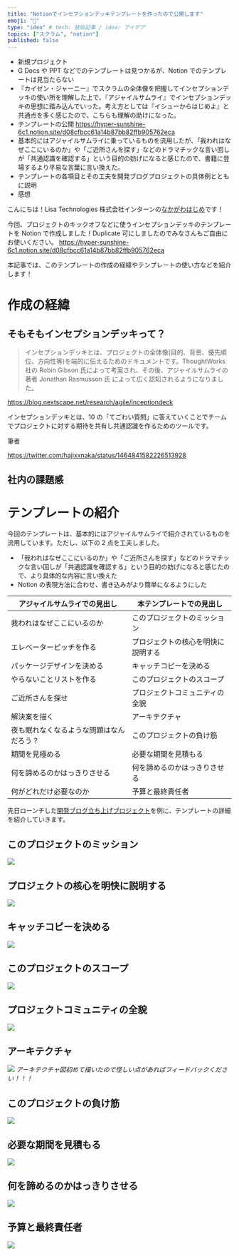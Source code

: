 ```yaml
---
title: "Notionでインセプションデッキテンプレートを作ったので公開します"
emoji: "📑"
type: "idea" # tech: 技術記事 / idea: アイデア
topics: ["スクラム", "notion"]
published: false
---
```


- 新規プロジェクト
- G Docs や PPT などでのテンプレートは見つかるが、Notion でのテンプレートは見当たらない
- 『カイゼン・ジャーニー』でスクラムの全体像を把握してインセプションデッキの使い所を理解した上で、『アジャイルサムライ』でインセプションデッキの思想に踏み込んでいった。考え方としては『イシューからはじめよ』と共通点を多く感じたので、こちらも理解の助けになった。
- テンプレートの公開
  https://hyper-sunshine-6c1.notion.site/d08cfbcc61a14b87bb82ffb905762eca
- 基本的にはアジャイルサムライに乗っているものを流用したが、「我われはなぜここにいるのか」や「ご近所さんを探す」などのドラマチックな言い回しが「共通認識を確認する」という目的の妨げになると感じたので、書籍に登場するより平易な言葉に言い換えた。
- テンプレートの各項目とその工夫を開発ブログプロジェクトの具体例とともに説明
- 感想

こんにちは！Lisa Technologies 株式会社インターンの[なかがわはじめ](https://zenn.dev/ikenohi)です！

今回、プロジェクトのキックオフなどに使うインセプションデッキのテンプレートを Notion で作成しました！Duplicate 可にしましたのでみなさんもご自由にお使いください。
https://hyper-sunshine-6c1.notion.site/d08cfbcc61a14b87bb82ffb905762eca

本記事では、このテンプレートの作成の経緯やテンプレートの使い方などを紹介します！

# 作成の経緯

## そもそもインセプションデッキって？

> インセプションデッキとは、プロジェクトの全体像(目的、背景、優先順位、方向性等)を端的に伝えるためのドキュメントです。ThoughtWorks 社の Robin Gibson 氏によって考案され、その後、アジャイルサムライの著者 Jonathan Rasmusson 氏 によって広く認知されるようになりました。

https://blog.nextscape.net/research/agile/inceptiondeck

インセプションデッキとは、10 の「てごわい質問」に答えていくことでチームでプロジェクトに対する期待を共有し共通認識を作るためのツールです。

筆者

https://twitter.com/hajixxnaka/status/1464841582226513928

## 社内の課題感

# テンプレートの紹介

今回のテンプレートは、基本的にはアジャイルサムライで紹介されているものを流用しています。ただし、以下の 2 点を工夫しました。

- 「我われはなぜここにいるのか」や「ご近所さんを探す」などのドラマチックな言い回しが「共通認識を確認する」という目的の妨げになると感じたので、より具体的な内容に言い換えた
- Notion の表現方法に合わせ、書き込みがより簡単になるようにした

| アジャイルサムライでの見出し             | 本テンプレートでの見出し           |
| ---------------------------------------- | ---------------------------------- |
| 我われはなぜここにいるのか               | このプロジェクトのミッション       |
| エレベーターピッチを作る                 | プロジェクトの核心を明快に説明する |
| パッケージデザインを決める               | キャッチコピーを決める             |
| やらないことリストを作る                 | このプロジェクトのスコープ         |
| ご近所さんを探せ                         | プロジェクトコミュニティの全貌     |
| 解決案を描く                             | アーキテクチャ                     |
| 夜も眠れなくなるような問題はなんだろう？ | このプロジェクトの負け筋           |
| 期間を見極める                           | 必要な期間を見積もる               |
| 何を諦めるのかはっきりさせる             | 何を諦めるのかはっきりさせる       |
| 何がどれだけ必要なのか                   | 予算と最終責任者                   |

先日ローンチした[開発ブログ立ち上げプロジェクト](https://todo-set-url)を例に、テンプレートの詳細を紹介していきます。

## このプロジェクトのミッション

$$ $$
![](https://storage.googleapis.com/zenn-user-upload/051c3321b047-20211201.png)

## プロジェクトの核心を明快に説明する

![](https://storage.googleapis.com/zenn-user-upload/cb733264fed5-20211201.png)

## キャッチコピーを決める

![](https://storage.googleapis.com/zenn-user-upload/bd34fc3f00b5-20211201.png)

## このプロジェクトのスコープ

![](https://storage.googleapis.com/zenn-user-upload/87d0b5ff8d58-20211201.png)

## プロジェクトコミュニティの全貌

![](https://storage.googleapis.com/zenn-user-upload/65ee666c31e7-20211201.png)

## アーキテクチャ

![](https://storage.googleapis.com/zenn-user-upload/453c7ced8b5c-20211201.png)
_アーキテクチャ図初めて描いたので怪しい点があればフィードバックください！！！_

## このプロジェクトの負け筋

![](https://storage.googleapis.com/zenn-user-upload/553fb2b973eb-20211201.png)

## 必要な期間を見積もる

![](https://storage.googleapis.com/zenn-user-upload/3a2328c03e5b-20211201.png)

## 何を諦めるのかはっきりさせる

![](https://storage.googleapis.com/zenn-user-upload/42cde9bda256-20211201.png)

## 予算と最終責任者

![](https://storage.googleapis.com/zenn-user-upload/978044f9ffea-20211201.png)
